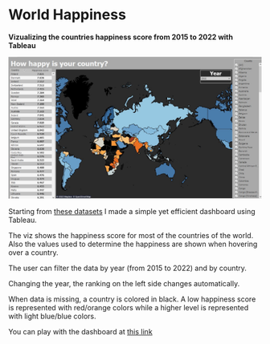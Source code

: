 # World Happiness
**Vizualizing the countries happiness score from 2015 to 2022 with Tableau**

![World Happiness Dashboard](https://github.com/ferralex/world-happiness/blob/main/world_happiness_dashboard.jpg)

Starting from [these datasets](https://www.kaggle.com/datasets/mthajnal/worldhappinessreport20152022/metadata) I made a simple yet efficient dashboard using Tableau.

The viz shows the happiness score for most of the countries of the world. Also the values used to determine the happiness are shown when hovering over a country.

The user can filter the data by year (from 2015 to 2022) and by country.

Changing the year, the ranking on the left side changes automatically.

When data is missing, a country is colored in black. A low happiness score is represented with red/orange colors while a higher level is represented with light blue/blue colors.

You can play with the dashboard at [this link](https://public.tableau.com/app/profile/alessandro.ferrarese/viz/WorldHappiness_16595864847270/Dashboard1)
